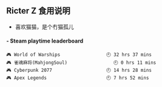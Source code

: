 ## Ricter Z 食用说明
- 喜欢猫猫，是个冇猫孤儿

<!-- steam-box start -->
#### - Steam playtime leaderboard
```text
🎮 World of Warships                 🕘 32 hrs 37 mins
🎮 雀魂麻将(MahjongSoul)                 🕘 0 hrs 11 mins
🎮 Cyberpunk 2077                    🕘 14 hrs 28 mins
🎮 Apex Legends                      🕘 7 hrs 52 mins
```
<!-- Powered by https://github.com/YouEclipse/steam-box . -->
<!-- steam-box end -->
